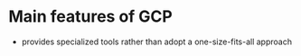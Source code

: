 # Main features of GCP

* provides specialized tools rather than adopt a one-size-fits-all approach


